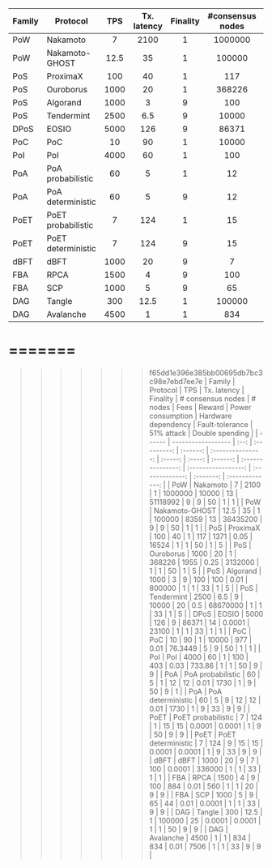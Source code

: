 | Family | Protocol           | TPS  | Tx. latency | Finality | #consensus nodes | #nodes |  Fees  |  Reward  | Power consumption | Hardware dependency | Fault-tolerance | 51% attack | Double spending |
| ------ | ------------------ | :--: | :---------: | :------: | :--------------: | :----: | :----: | :------: | :---------------: | :-----------------: | :-------------: | :--------: | :-------------: |
| PoW    | Nakamoto           |  7   |    2100     |    1     |     1000000      | 10000  |   13   | 51118992 |         9         |          9          |       50        |     1      |        1        |
| PoW    | Nakamoto-GHOST     | 12.5 |     35      |    1     |      100000      |  8359  |   13   | 36435200 |         9         |          9          |       50        |     1      |        1        |
| PoS    | ProximaX           | 100  |     40      |    1     |       117        |  1371  |  0.05  |  16524   |         1         |          1          |       50        |     1      |        5        |
| PoS    | Ouroborus          | 1000 |     20      |    1     |      368226      |  1955  |  0.25  | 3132000  |         1         |          1          |       50        |     1      |        5        |
| PoS    | Algorand           | 1000 |      3      |    9     |       100        |  100   |  0.01  |  800000  |         1         |          1          |       33        |     1      |        5        |
| PoS    | Tendermint         | 2500 |     6.5     |    9     |      10000       |   20   |  0.5   | 68670000 |         1         |          1          |       33        |     1      |        5        |
| DPoS   | EOSIO              | 5000 |     126     |    9     |      86371       |   14   | 0.0001 |  23100   |         1         |          1          |       33        |     1      |        1        |
| PoC    | PoC                |  10  |     90      |    1     |      10000       |  977   |  0.01  | 76.3449  |         5         |          9          |       50        |     1      |        1        |
| PoI    | PoI                | 4000 |     60      |    1     |       100        |  403   |  0.03  |  733.86  |         1         |          1          |       50        |     9      |        9        |
| PoA    | PoA probabilistic  |  60  |      5      |    1     |        12        |   12   |  0.01  |   1730   |         1         |          9          |       50        |     9      |        1        |
| PoA    | PoA deterministic  |  60  |      5      |    9     |        12        |   12   |  0.01  |   1730   |         1         |          9          |       33        |     9      |        9        |
| PoET   | PoET probabilistic |  7   |     124     |    1     |        15        |   15   | 0.0001 |  0.0001  |         1         |          9          |       50        |     9      |        9        |
| PoET   | PoET deterministic |  7   |     124     |    9     |        15        |   15   | 0.0001 |  0.0001  |         1         |          9          |       33        |     9      |        9        |
| dBFT   | dBFT               | 1000 |     20      |    9     |        7         |  100   | 0.0001 |  336000  |         1         |          1          |       33        |     1      |        1        |
| FBA    | RPCA               | 1500 |      4      |    9     |       100        |  884   |  0.01  |   560    |         1         |          1          |       20        |     9      |        9        |
| FBA    | SCP                | 1000 |      5      |    9     |        65        |   44   |  0.01  |  0.0001  |         1         |          1          |       33        |     9      |        9        |
| DAG    | Tangle             | 300  |    12.5     |    1     |      100000      |   25   | 0.0001 |  0.0001  |         1         |          1          |       50        |     9      |        9        |
| DAG    | Avalanche          | 4500 |      1      |    1     |       834        |  834   |  0.01  |   7506   |         1         |          1          |       33        |     9      |        9        |
=======
=======
>>>>>>> f65dd1e396e385bb00695db7bc3c98e7ebd7ee7e
| Family | Protocol           | TPS  | Tx. latency | Finality | # consensus nodes | # nodes |  Fees  |  Reward  | Power consumption | Hardware dependency | Fault-tolerance | 51% attack | Double spending |
| ------ | ------------------ | :--: | :---------: | :------: | :---------------: | :-----: | :----: | :------: | :---------------: | :-----------------: | :-------------: | :-------: | :-------------: |
| PoW    | Nakamoto           |  7   |    2100     |    1     |      1000000      |  10000  |   13   | 51118992 |         9         |          9          |       50        |     1     |        1        |
| PoW    | Nakamoto-GHOST     | 12.5 |     35      |    1     |      100000       |  8359   |   13   | 36435200 |         9         |          9          |       50        |     1     |        1        |
| PoS    | ProximaX           | 100  |     40      |    1     |        117        |  1371   |  0.05  |  16524   |         1         |          1          |       50        |     1     |        5        |
| PoS    | Ouroborus          | 1000 |     20      |    1     |      368226       |  1955   |  0.25  | 3132000  |         1         |          1          |       50        |     1     |        5        |
| PoS    | Algorand           | 1000 |      3      |    9     |        100        |   100   |  0.01  |  800000  |         1         |          1          |       33        |     1     |        5        |
| PoS    | Tendermint         | 2500 |     6.5     |    9     |       10000       |   20    |  0.5   | 68670000 |         1         |          1          |       33        |     1     |        5        |
| DPoS   | EOSIO              | 5000 |     126     |    9     |       86371       |   14    | 0.0001 |  23100   |         1         |          1          |       33        |     1     |        1        |
| PoC    | PoC                |  10  |     90      |    1     |       10000       |   977   |  0.01  | 76.3449  |         5         |          9          |       50        |     1     |        1        |
| PoI    | PoI                | 4000 |     60      |    1     |        100        |   403   |  0.03  |  733.86  |         1         |          1          |       50        |     9     |        9        |
| PoA    | PoA probabilistic  |  60  |      5      |    1     |        12         |   12    |  0.01  |   1730   |         1         |          9          |       50        |     9     |        1        |
| PoA    | PoA deterministic  |  60  |      5      |    9     |        12         |   12    |  0.01  |   1730   |         1         |          9          |       33        |     9     |        9        |
| PoET   | PoET probabilistic |  7   |     124     |    1     |        15         |   15    | 0.0001 |  0.0001  |         1         |          9          |       50        |     9     |        9        |
| PoET   | PoET deterministic |  7   |     124     |    9     |        15         |   15    | 0.0001 |  0.0001  |         1         |          9          |       33        |     9     |        9        |
| dBFT   | dBFT               | 1000 |     20      |    9     |         7         |   100   | 0.0001 |  336000  |         1         |          1          |       33        |     1     |        1        |
| FBA    | RPCA               | 1500 |      4      |    9     |        100        |   884   |  0.01  |   560    |         1         |          1          |       20        |     9     |        9        |
| FBA    | SCP                | 1000 |      5      |    9     |        65         |   44    |  0.01  |  0.0001  |         1         |          1          |       33        |     9     |        9        |
| DAG    | Tangle             | 300  |    12.5     |    1     |      100000       |   25    | 0.0001 |  0.0001  |         1         |          1          |       50        |     9     |        9        |
| DAG    | Avalanche          | 4500 |      1      |    1     |        834        |   834   |  0.01  |   7506   |         1         |          1          |       33        |     9     |        9        |
